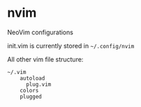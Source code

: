 # nvim
NeoVim configurations

init.vim is currently stored in `~/.config/nvim`

All other vim file structure:
```
~/.vim
    autoload
      plug.vim
    colors
    plugged
```   

